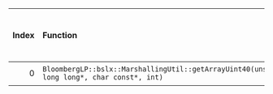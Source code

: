 |   Index | Function                                                                                    |   Difference in number of lines |   Function size difference in bytes | Disassembly                                                |   Number of lines in `assume` build |   Number of bytes in `assume` build |   Number of lines in `none` build |   Number of bytes in `none` build |
|--------:|:--------------------------------------------------------------------------------------------|--------------------------------:|------------------------------------:|:-----------------------------------------------------------|------------------------------------:|------------------------------------:|----------------------------------:|----------------------------------:|
|       0 | `BloombergLP::bslx::MarshallingUtil::getArrayUint40(unsigned long long*, char const*, int)` |                               1 |                                   0 | [Assumed](0.assume.s), [Ignored](0.none.s), [Diff](0.diff) |                                 208 |                             4552144 |                               208 |                           4552528 |